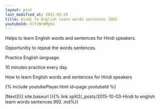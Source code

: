 ```yaml
---
layout: post
last_modified_at: 2021-03-29
title: Hindi to English learn words sentences 1065 
youtubeId: KlTzNrWMpSo
---
```

 
 
Helps to learn English words and sentences for Hindi speakers.

Opportunitiy to repeat the words sentences. 

Practice English language. 
 
10 minutes practice every day. 
 
How to learn English words and sentences for Hindi speakers 
 
{% include youtubePlayer.html id=page.youtubeId %}
 
 
[Next]({{ site.baseurl }}{% link  split2/_posts/2015-10-03-Hindi to english learn words sentences 992 .md%})
 
